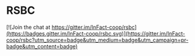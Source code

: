 # RSBC

[![Join the chat at https://gitter.im/InFact-coop/rsbc](https://badges.gitter.im/InFact-coop/rsbc.svg)](https://gitter.im/InFact-coop/rsbc?utm_source=badge&utm_medium=badge&utm_campaign=pr-badge&utm_content=badge)
